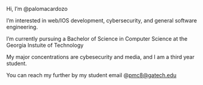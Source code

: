 Hi, I’m @palomacardozo

I’m interested in web/IOS development, cybersecurity, and general software engineering.

I’m currently pursuing a Bachelor of Science in Computer Science at the Georgia Instuite of Technology

My major concentrations are cybesecurity and media, and I am a third year student.

You can reach my further by my student email @pmc8@gatech.edu
